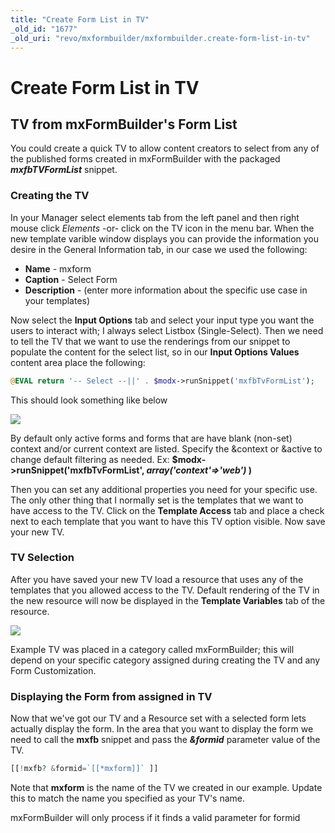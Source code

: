 ```yaml
---
title: "Create Form List in TV"
_old_id: "1677"
_old_uri: "revo/mxformbuilder/mxformbuilder.create-form-list-in-tv"
---
```


# Create Form List in TV

## TV from mxFormBuilder's Form List

 You could create a quick TV to allow content creators to select from any of the published forms created in mxFormBuilder with the packaged **_mxfbTVFormList_** snippet.

### Creating the TV

 In your Manager select elements tab from the left panel and then right mouse click _Elements_ -or- click on the TV icon in the menu bar. When the new template varible window displays you can provide the information you desire in the General Information tab, in our case we used the following:

- **Name** - mxform
- **Caption** - Select Form
- **Description** - (enter more information about the specific use case in your templates)

 Now select the **Input Options** tab and select your input type you want the users to interact with; I always select Listbox (Single-Select). Then we need to tell the TV that we want to use the renderings from our snippet to populate the content for the select list, so in our **Input Options Values** content area place the following:

 ``` php
@EVAL return '-- Select --||' . $modx->runSnippet('mxfbTvFormList');
```

 This should look something like below

 ![](/download/attachments/73fcdf0007b17bddad5cc696dfe4eb85/mxfb-tv-create.png)

 By default only active forms and forms that are have blank (non-set) context and/or current context are listed.
 Specify the &context or &active to change default filtering as needed.
Ex: **$modx->runSnippet('mxfbTvFormList', _array('context'=>'web')_ )**  

 Then you can set any additional properties you need for your specific use. The only other thing that I normally set is the templates that we want to have access to the TV. Click on the **Template Access** tab and place a check next to each template that you want to have this TV option visible. Now save your new TV.

### TV Selection

 After you have saved your new TV load a resource that uses any of the templates that you allowed access to the TV. Default rendering of the TV in the new resource will now be displayed in the **Template Variables** tab of the resource.

 ![](/download/attachments/73fcdf0007b17bddad5cc696dfe4eb85/mxfb-tv-example.jpeg)

 Example TV was placed in a category called mxFormBuilder; this will depend on your specific category assigned during creating the TV and any Form Customization.

### Displaying the Form from assigned in TV

 Now that we've got our TV and a Resource set with a selected form lets actually display the form. In the area that you want to display the form we need to call the **mxfb** snippet and pass the **_&formid_** parameter value of the TV.

 ``` php
[[!mxfb? &formid=`[[*mxform]]` ]]
```

 Note that **mxform** is the name of the TV we created in our example. Update this to match the name you specified as your TV's name.

 mxFormBuilder will only process if it finds a valid parameter for formid